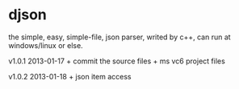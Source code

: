 djson
=====

the simple, easy, simple-file, json parser, writed by c++, can run at windows/linux or else.

v1.0.1		2013-01-17
	+ commit the source files
	+ ms vc6 project files

v1.0.2		2013-01-18
	+ json item access

